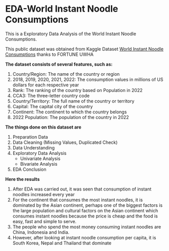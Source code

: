 # EDA-World Instant Noodle Consumptions

This is a Exploratory Data Analysis of the World Instant Noodle Consumptions.

This public dataset was obtained from Kaggle Dataset [World Instant Noodle Consumptions](https://www.kaggle.com/datasets/fortuneuwha/world-instant-noodles-consumption-2022/) thanks to FORTUNE UWHA

**The dataset consists of several features, such as:**

1. Country/Region: The name of the country or region
2. 2018, 2019, 2020, 2021, 2022: The consumption values in millions of US dollars for each respective year
3. Rank: The ranking of the country based on Population in 2022
4. CCA3: The three-letter country code
5. Country/Territory: The full name of the country or territory
6. Capital: The capital city of the country
7. Continent: The continent to which the country belongs
8. 2022 Population: The population of the country in 2022

**The things done on this dataset are**

1. Preparation Data
2. Data Cleaning (Missing Values, Duplicated Check)
3. Data Understanding
4. Exploratory Data Analysis
   * Univariate Analysis
   * Bivariate Analysis
5. EDA Conclusion

**Here the results**

1. After EDA was carried out, it was seen that consumption of instant noodles increased every year
2. For the continent that consumes the most instant noodles, it is dominated by the Asian continent, perhaps one of the biggest factors is the large population and cultural factors on the Asian continent which consumes instant noodles because the price is cheap and the food is easy, fast and simple to serve.
3. The people who spend the most money consuming instant noodles are China, Indonesia and India.
4. However, after looking at instant noodle consumption per capita, it is South Korea, Nepal and Thailand that dominate
